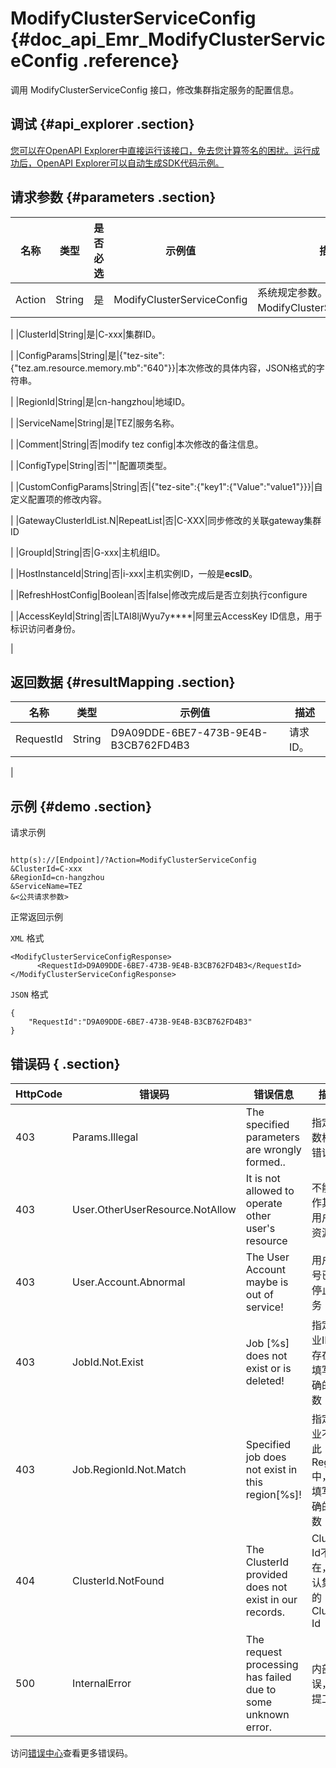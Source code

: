 # ModifyClusterServiceConfig {#doc_api_Emr_ModifyClusterServiceConfig .reference}

调用 ModifyClusterServiceConfig 接口，修改集群指定服务的配置信息。

## 调试 {#api_explorer .section}

[您可以在OpenAPI Explorer中直接运行该接口，免去您计算签名的困扰。运行成功后，OpenAPI Explorer可以自动生成SDK代码示例。](https://api.aliyun.com/#product=Emr&api=ModifyClusterServiceConfig&type=RPC&version=2016-04-08)

## 请求参数 {#parameters .section}

|名称|类型|是否必选|示例值|描述|
|--|--|----|---|--|
|Action|String|是|ModifyClusterServiceConfig|系统规定参数。取值：ModifyClusterServiceConfig。

 |
|ClusterId|String|是|C-xxx|集群ID。

 |
|ConfigParams|String|是|\{"tez-site":\{"tez.am.resource.memory.mb":"640"\}\}|本次修改的具体内容，JSON格式的字符串。

 |
|RegionId|String|是|cn-hangzhou|地域ID。

 |
|ServiceName|String|是|TEZ|服务名称。

 |
|Comment|String|否|modify tez config|本次修改的备注信息。

 |
|ConfigType|String|否|""|配置项类型。

 |
|CustomConfigParams|String|否|\{"tez-site":\{"key1":\{"Value":"value1"\}\}\}|自定义配置项的修改内容。

 |
|GatewayClusterIdList.N|RepeatList|否|C-XXX|同步修改的关联gateway集群ID

 |
|GroupId|String|否|G-xxx|主机组ID。

 |
|HostInstanceId|String|否|i-xxx|主机实例ID，一般是**ecsID**。

 |
|RefreshHostConfig|Boolean|否|false|修改完成后是否立刻执行configure

 |
|AccessKeyId|String|否|LTAI8ljWyu7y\*\*\*\*|阿里云AccessKey ID信息，用于标识访问者身份。

 |

## 返回数据 {#resultMapping .section}

|名称|类型|示例值|描述|
|--|--|---|--|
|RequestId|String|D9A09DDE-6BE7-473B-9E4B-B3CB762FD4B3|请求ID。

 |

## 示例 {#demo .section}

请求示例

``` {#request_demo}

http(s)://[Endpoint]/?Action=ModifyClusterServiceConfig
&ClusterId=C-xxx
&RegionId=cn-hangzhou
&ServiceName=TEZ
&<公共请求参数>

```

正常返回示例

`XML` 格式

``` {#xml_return_success_demo}
<ModifyClusterServiceConfigResponse>
	  <RequestId>D9A09DDE-6BE7-473B-9E4B-B3CB762FD4B3</RequestId>
</ModifyClusterServiceConfigResponse>
```

`JSON` 格式

``` {#json_return_success_demo}
{
	"RequestId":"D9A09DDE-6BE7-473B-9E4B-B3CB762FD4B3"
}
```

## 错误码 { .section}

|HttpCode|错误码|错误信息|描述|
|--------|---|----|--|
|403|Params.Illegal|The specified parameters are wrongly formed..|指定参数格式错误|
|403|User.OtherUserResource.NotAllow|It is not allowed to operate other user's resource|不能操作其它用户的资源|
|403|User.Account.Abnormal|The User Account maybe is out of service!|用户帐号已经停止服务|
|403|JobId.Not.Exist|Job \[%s\] does not exist or is deleted!|指定作业ID不存在请填写正确的参数|
|403|Job.RegionId.Not.Match|Specified job does not exist in this region\[%s\]!|指定作业不在此Region中，请填写正确的参数|
|404|ClusterId.NotFound|The ClusterId provided does not exist in our records.|Cluster Id不存在，确认集群的Cluster Id|
|500|InternalError|The request processing has failed due to some unknown error.|内部错误，请提工单|

访问[错误中心](https://error-center.alibabacloud.com/status/product/Emr)查看更多错误码。

